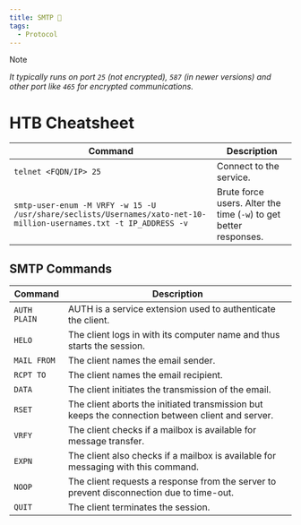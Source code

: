 ```yaml
---
title: SMTP 🐅
tags:
  - Protocol
---
```

>[!Note]
>*It typically runs on port `25` (not encrypted), `587` (in newer versions) and other port like `465` for encrypted communications.*

# HTB Cheatsheet

| **Command**                                                                                                        | **Description**                                                   |
| ------------------------------------------------------------------------------------------------------------------ | ----------------------------------------------------------------- |
| `telnet <FQDN/IP> 25`                                                                                              | Connect to the service.                                           |
| `smtp-user-enum -M VRFY -w 15 -U /usr/share/seclists/Usernames/xato-net-10-million-usernames.txt -t IP_ADDRESS -v` | Brute force users. Alter the time (`-w`) to get better responses. |

## SMTP Commands

|**Command**|**Description**|
|---|---|
|`AUTH PLAIN`|AUTH is a service extension used to authenticate the client.|
|`HELO`|The client logs in with its computer name and thus starts the session.|
|`MAIL FROM`|The client names the email sender.|
|`RCPT TO`|The client names the email recipient.|
|`DATA`|The client initiates the transmission of the email.|
|`RSET`|The client aborts the initiated transmission but keeps the connection between client and server.|
|`VRFY`|The client checks if a mailbox is available for message transfer.|
|`EXPN`|The client also checks if a mailbox is available for messaging with this command.|
|`NOOP`|The client requests a response from the server to prevent disconnection due to time-out.|
|`QUIT`|The client terminates the session.|

